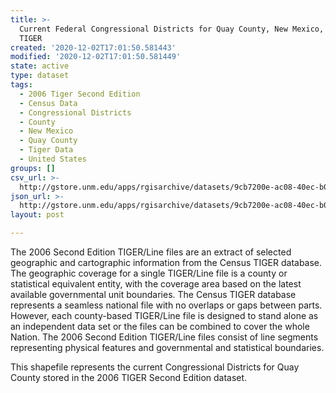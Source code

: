 ```yaml
---
title: >-
  Current Federal Congressional Districts for Quay County, New Mexico, 2006se
  TIGER
created: '2020-12-02T17:01:50.581443'
modified: '2020-12-02T17:01:50.581449'
state: active
type: dataset
tags:
  - 2006 Tiger Second Edition
  - Census Data
  - Congressional Districts
  - County
  - New Mexico
  - Quay County
  - Tiger Data
  - United States
groups: []
csv_url: >-
  http://gstore.unm.edu/apps/rgisarchive/datasets/9cb7200e-ac08-40ec-b0af-5ae4c3f7e205/tgr2006se_quay_cdcu.derived.csv
json_url: >-
  http://gstore.unm.edu/apps/rgisarchive/datasets/9cb7200e-ac08-40ec-b0af-5ae4c3f7e205/tgr2006se_quay_cdcu.derived.json
layout: post

---
```

The 2006 Second Edition TIGER/Line files are an extract of selected geographic and cartographic information from the Census TIGER database.  The geographic coverage for a single TIGER/Line file is a county or statistical equivalent entity, with the coverage area based on the latest available governmental unit boundaries. The Census TIGER database represents a seamless national file with no overlaps or gaps between parts.  However, each county-based TIGER/Line file is designed to stand alone as an independent data set or the files can be combined to cover the whole Nation.  The 2006 Second Edition  TIGER/Line files consist of line segments representing physical features and governmental and statistical boundaries.  

This shapefile represents the current Congressional Districts for Quay County stored in the 2006 TIGER Second Edition dataset.
